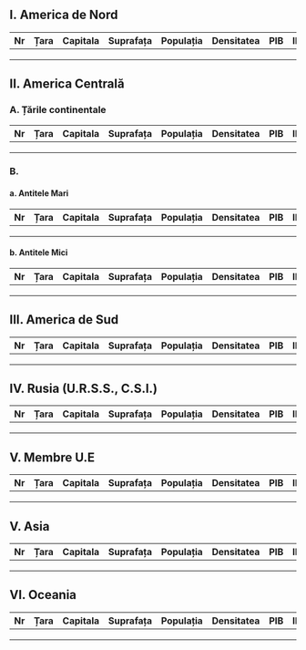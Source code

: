 ## I. America de Nord
| Nr  | Țara | Capitala | Suprafața | Populația | Densitatea | PIB | IDU |
|:--- |:----:|:--------:|:---------:|:---------:|:----------:|:---:|:---:|
|     |      |          |           |           |            |     |     |
|     |      |          |           |           |            |     |     |
|     |      |          |           |           |            |     |     |

## II. America Centrală
### A. Țările continentale
| Nr  | Țara | Capitala | Suprafața | Populația | Densitatea | PIB | IDU |
|:--- |:----:|:--------:|:---------:|:---------:|:----------:|:---:|:---:|
|     |      |          |           |           |            |     |     |
|     |      |          |           |           |            |     |     |
|     |      |          |           |           |            |     |     |

### B.
#### a. Antitele Mari
| Nr  | Țara | Capitala | Suprafața | Populația | Densitatea | PIB | IDU |
|:--- |:----:|:--------:|:---------:|:---------:|:----------:|:---:|:---:|
|     |      |          |           |           |            |     |     |
|     |      |          |           |           |            |     |     |
|     |      |          |           |           |            |     |     |

#### b. Antitele Mici
| Nr  | Țara | Capitala | Suprafața | Populația | Densitatea | PIB | IDU |
|:--- |:----:|:--------:|:---------:|:---------:|:----------:|:---:|:---:|
|     |      |          |           |           |            |     |     |
|     |      |          |           |           |            |     |     |
|     |      |          |           |           |            |     |     |

## III. America de Sud
| Nr  | Țara | Capitala | Suprafața | Populația | Densitatea | PIB | IDU |
|:--- |:----:|:--------:|:---------:|:---------:|:----------:|:---:|:---:|
|     |      |          |           |           |            |     |     |
|     |      |          |           |           |            |     |     |
|     |      |          |           |           |            |     |     |

## IV. Rusia (U.R.S.S., C.S.I.)
| Nr  | Țara | Capitala | Suprafața | Populația | Densitatea | PIB | IDU |
|:--- |:----:|:--------:|:---------:|:---------:|:----------:|:---:|:---:|
|     |      |          |           |           |            |     |     |
|     |      |          |           |           |            |     |     |
|     |      |          |           |           |            |     |     |

## V. Membre U.E
| Nr  | Țara | Capitala | Suprafața | Populația | Densitatea | PIB | IDU |
|:--- |:----:|:--------:|:---------:|:---------:|:----------:|:---:|:---:|
|     |      |          |           |           |            |     |     |
|     |      |          |           |           |            |     |     |
|     |      |          |           |           |            |     |     |

## V. Asia
| Nr  | Țara | Capitala | Suprafața | Populația | Densitatea | PIB | IDU |
|:--- |:----:|:--------:|:---------:|:---------:|:----------:|:---:|:---:|
|     |      |          |           |           |            |     |     |
|     |      |          |           |           |            |     |     |
|     |      |          |           |           |            |     |     |

## VI. Oceania
| Nr  | Țara | Capitala | Suprafața | Populația | Densitatea | PIB | IDU |
|:--- |:----:|:--------:|:---------:|:---------:|:----------:|:---:|:---:|
|     |      |          |           |           |            |     |     |
|     |      |          |           |           |            |     |     |
|     |      |          |           |           |            |     |     |
